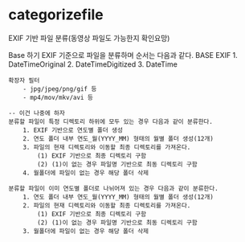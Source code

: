 # categorizefile

EXIF 기반 파일 분류(동영상 파일도 가능한지 확인요망)

Base
    하기 EXIF 기준으로 파일을 분류하며 순서는 다음과 같다.
        BASE EXIF
        1. DateTimeOriginal
        2. DateTimeDigitized
        3. DateTime

    확장자 필터
        - jpg/jpeg/png/gif 등
        - mp4/mov/mkv/avi 등

    -- 이건 나중에 하자
    분류할 파일이 특정 디렉토리 하위에 모두 있는 경우 다음과 같이 분류한다.
        1. EXIF 기반으로 연도별 폴더 생성
        2. 연도 폴더 내부 연도_월(YYYY_MM) 형태의 월별 폴더 생성(12개)
        3. 파일의 현재 디렉토리와 이동할 최종 디렉토리를 가져온다.
            (1) EXIF 기반으로 최종 디렉토리 구함
            (2) (1)이 없는 경우 파일명 기반으로 최동 디렉토리 구함
        4. 월폴더에 파일이 없는 경우 해당 폴더 삭제

    분류할 파일이 이미 연도별 폴더로 나뉘어져 있는 경우 다음과 같이 분류한다.
        1. 연도 폴더 내부 연도_월(YYYY_MM) 형태의 월별 폴더 생성(12개)
        2. 파일의 현재 디렉토리와 이동할 최종 디렉토리를 가져온다.
            (1) EXIF 기반으로 최종 디렉토리 구함
            (2) (1)이 없는 경우 파일명 기반으로 최동 디렉토리 구함
        3. 월폴더에 파일이 없는 경우 해당 폴더 삭제
